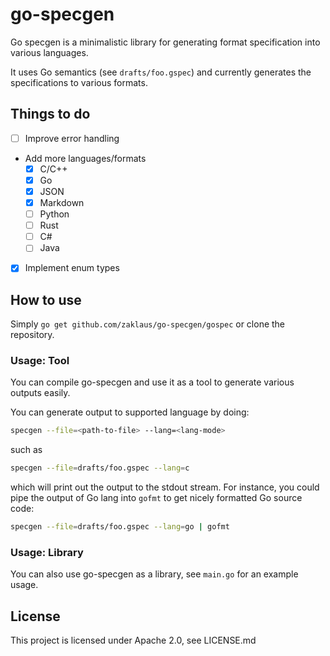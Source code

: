 # go-specgen

Go specgen is a minimalistic library for generating format specification into various languages.

It uses Go semantics (see `drafts/foo.gspec`) and currently generates the specifications to various formats.

## Things to do
- [ ] Improve error handling
- Add more languages/formats
    - [x] C/C++
    - [X] Go
    - [X] JSON
    - [X] Markdown
    - [ ] Python
    - [ ] Rust
    - [ ] C#
    - [ ] Java
- [x] Implement enum types

## How to use

Simply `go get github.com/zaklaus/go-specgen/gospec` or clone the repository.

### Usage: Tool
You can compile go-specgen and use it as a tool to generate various outputs easily.

You can generate output to supported language by doing:
```sh
specgen --file=<path-to-file> --lang=<lang-mode>
```

such as 
```sh
specgen --file=drafts/foo.gspec --lang=c
```

which will print out the output to the stdout stream. For instance, you could pipe the output of Go lang into `gofmt` to get nicely formatted Go source code:
```sh
specgen --file=drafts/foo.gspec --lang=go | gofmt
```

### Usage: Library
You can also use go-specgen as a library, see `main.go` for an example usage.

## License

This project is licensed under Apache 2.0, see LICENSE.md
